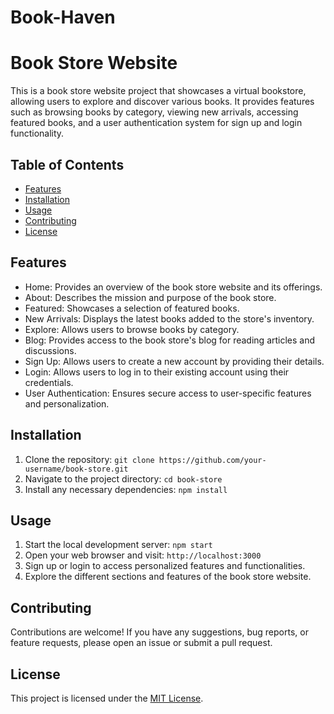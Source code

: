 # Book-Haven
# Book Store Website

This is a book store website project that showcases a virtual bookstore, allowing users to explore and discover various books. It provides features such as browsing books by category, viewing new arrivals, accessing featured books, and a user authentication system for sign up and login functionality.

## Table of Contents

- [Features](#features)
- [Installation](#installation)
- [Usage](#usage)
- [Contributing](#contributing)
- [License](#license)

## Features

- Home: Provides an overview of the book store website and its offerings.
- About: Describes the mission and purpose of the book store.
- Featured: Showcases a selection of featured books.
- New Arrivals: Displays the latest books added to the store's inventory.
- Explore: Allows users to browse books by category.
- Blog: Provides access to the book store's blog for reading articles and discussions.
- Sign Up: Allows users to create a new account by providing their details.
- Login: Allows users to log in to their existing account using their credentials.
- User Authentication: Ensures secure access to user-specific features and personalization.

## Installation

1. Clone the repository: `git clone https://github.com/your-username/book-store.git`
2. Navigate to the project directory: `cd book-store`
3. Install any necessary dependencies: `npm install`

## Usage

1. Start the local development server: `npm start`
2. Open your web browser and visit: `http://localhost:3000`
3. Sign up or login to access personalized features and functionalities.
4. Explore the different sections and features of the book store website.

## Contributing

Contributions are welcome! If you have any suggestions, bug reports, or feature requests, please open an issue or submit a pull request.

## License

This project is licensed under the [MIT License](LICENSE).
